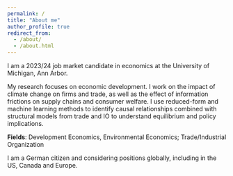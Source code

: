 ```yaml
---
permalink: /
title: "About me"
author_profile: true
redirect_from: 
  - /about/
  - /about.html
---
```


I am a 2023/24 job market candidate in economics at the University of Michigan, Ann Arbor.

My research focuses on economic development. I work on the impact of climate change on firms and trade, as well as the effect of information frictions on supply chains and consumer welfare. I use reduced-form and machine learning methods to identify causal relationships combined with structural models from trade and IO to understand equilibrium and policy implications.

**Fields**: Development Economics, Environmental Economics; Trade/Industrial Organization

I am a German citizen and considering positions globally, including in the US, Canada and Europe.